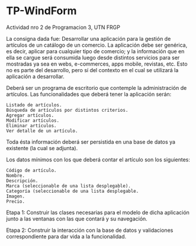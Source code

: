 # TP-WindForm
Actividad nro 2 de Programacion 3, UTN FRGP

La consigna dada fue:
Desarrollar una aplicación para la gestión de artículos de un catálogo de un comercio. La aplicación debe ser genérica, es decir, aplicar para cualquier tipo de comercio; y la información que en ella se cargue será consumida luego desde distintos servicios para ser mostradas ya sea en webs, e-commerces, apps mobile, revistas, etc. Esto no es parte del desarrollo, pero sí del contexto en el cual se utilizará la aplicación a desarrollar.

Deberá ser un programa de escritorio que contemple la administración de artículos. Las funcionalidades que deberá tener la aplicación serán:

    Listado de artículos.
    Búsqueda de artículos por distintos criterios.
    Agregar artículos.
    Modificar artículos.
    Eliminar artículos.
    Ver detalle de un artículo.

Toda ésta información deberá ser persistida en una base de datos ya existente (la cual se adjunta).

Los datos mínimos con los que deberá contar el artículo son los siguientes:

    Código de artículo.
    Nombre.
    Descripción.
    Marca (seleccionable de una lista desplegable).
    Categoría (seleccionable de una lista desplegable.
    Imagen.
    Precio.


Etapa 1: Construir las clases necesarias para el modelo de dicha aplicación junto a las ventanas con las que contará y su navegación.

Etapa 2: Construir la interacción con la base de datos y validaciones correspondiente para dar vida a la funcionalidad.




